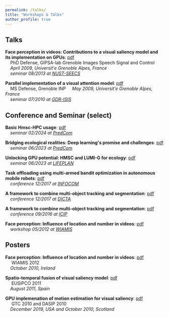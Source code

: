 ```yaml
---
permalink: /talks/
title: "Workshops & Talks"
author_profile: true
---
```


Talks
------
**Face perception in videos: Contributions to a visual saliency model and its implementation on GPUs**: [pdf](/files/rahman_phd_thesis.pdf)  
&nbsp;&nbsp;&nbsp;&nbsp;PhD Defense, GIPSA-lab Grenoble Images Speech Signal and Control
&nbsp;&nbsp;&nbsp;&nbsp;_April 2009, Universit\'e Grenoble Alpes, France_  
&nbsp;&nbsp;&nbsp;&nbsp;_seminar 08/2013 at [NUST-SEECS](https://seecs.nust.edu.pk/)_

**Parallel implementation of a visual attention model**: [pdf](http://aniskhan25.github.io/files/rahman_master_thesis.pdf)  
&nbsp;&nbsp;&nbsp;&nbsp;MS Defense, Grenoble INP
&nbsp;&nbsp;&nbsp;&nbsp;_May 2009, Universit\'e Grenoble Alpes, France_  
&nbsp;&nbsp;&nbsp;&nbsp;_seminar 07/2010 at [GDR-ISIS](http://intranet.gdr-isis.fr/)_  

Conference and Seminar (select) 
-------------------------------

**Basic Hmsc-HPC usage**: [pdf](https://github.com/aniskhan25/hmsc-hpc/blob/main/examples/basic_example/example.Rmd)  
&nbsp;&nbsp;&nbsp;&nbsp;_seminar 02/2024 at [PredCom](https://www.jyu.fi/en/research-groups/predictive-community-ecology-group)_  

**Bridging ecological realities: Deep learning's promise and challenges**: [pdf](/files/20231219_predcom.pdf)  
&nbsp;&nbsp;&nbsp;&nbsp;_seminar 06/2023 at [PredCom](https://www.jyu.fi/en/research-groups/predictive-community-ecology-group)_  

**Unlocking GPU potential: HMSC and LUMI-G for ecology**: [pdf](/files/20230608_lifeplan.pdf)  
&nbsp;&nbsp;&nbsp;&nbsp;_seminar 06/2023 at [LIFEPLAN](https://www.helsinki.fi/en/projects/lifeplan)_  

**Task offloading using multi-armed bandit optimization in autonomous mobile robots**: [pdf](/files/230517_infocom.pdf)  
&nbsp;&nbsp;&nbsp;&nbsp;_conference 12/2017 at [INFOCOM](https://infocom2023.ieee-infocom.org/)_  

**A framework to combine multi-object tracking and segmentation**: [pdf](/files/20171201_dicta.pdf)  
&nbsp;&nbsp;&nbsp;&nbsp;_conference 12/2017 at [DICTA](http://dicta2017.dictaconference.org/)_  

**A framework to combine multi-object tracking and segmentation**: [pdf](/files/20170927_icip.pdf)  
&nbsp;&nbsp;&nbsp;&nbsp;_conference 09/2016 at [ICIP](https://www.2016.ieeeicip.org/ICIP%202016/www2.securecms.com/ICIP2016/default.html/)_  

**Face perception: Influence of location and number in videos**: [pdf](/files/20120523_wiamis.pdf)  
&nbsp;&nbsp;&nbsp;&nbsp;_workshop 05/2012 at [WIAMIS](https://wiamis2013.wp.imt.fr/past-events/)_  

Posters 
-------

**Face perception: Influence of location and number in videos**: [pdf](/files/101027_wiamis.pdf)  
&nbsp;&nbsp;&nbsp;&nbsp; WIAMIS 2012  
&nbsp;&nbsp;&nbsp;&nbsp;_October 2010, Ireland_

**Spatio-temporal fusion of visual saliency model**: [pdf](/files/110829_eusipco.pdf)  
&nbsp;&nbsp;&nbsp;&nbsp; EUSIPCO 2011  
&nbsp;&nbsp;&nbsp;&nbsp;_August 2011, Spain_

**GPU implemenation of motion estimation for visual saliency**: [pdf](/files/101027_dasip.pdf)  
&nbsp;&nbsp;&nbsp;&nbsp; GTC 2010 and DASIP 2010  
&nbsp;&nbsp;&nbsp;&nbsp;_December 2019, USA and October 2010, Scotland_


